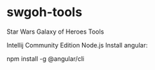 # swgoh-tools
Star Wars Galaxy of Heroes Tools

Intellij Community Edition
Node.js
Install angular:

npm install -g @angular/cli
